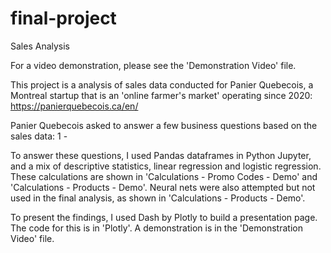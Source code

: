# final-project
Sales Analysis

For a video demonstration, please see the 'Demonstration Video' file.

This project is a analysis of sales data conducted for Panier Quebecois, a Montreal startup that is an 'online farmer's market' operating since 2020: https://panierquebecois.ca/en/

Panier Quebecois asked to answer a few business questions based on the sales data:
1 - 


To answer these questions, I used Pandas dataframes in Python Jupyter, and a mix of descriptive statistics, linear regression and logistic regression. 
These calculations are shown in 'Calculations - Promo Codes - Demo' and 'Calculations - Products - Demo'.
Neural nets were also attempted but not used in the final analysis, as shown in 'Calculations - Products - Demo'.

To present the findings, I used Dash by Plotly to build a presentation page. The code for this is in 'Plotly'. A demonstration is in the 'Demonstration Video' file.
